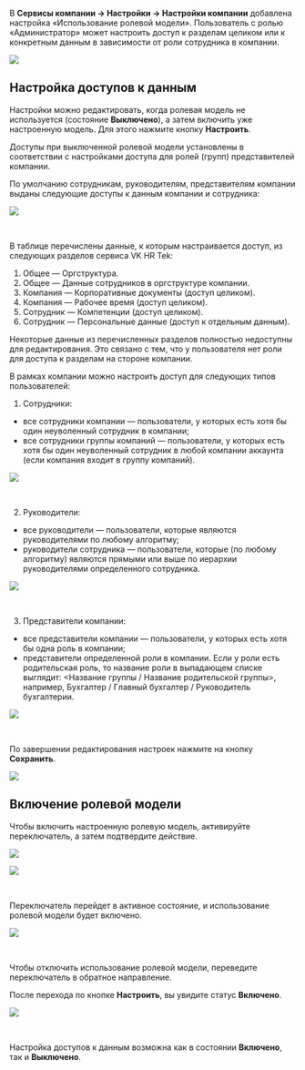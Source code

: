 В **Сервисы компании → Настройки → Настройки компании** добавлена настройка «Использование ролевой модели». Пользователь с ролью «Администратор» может настроить доступ к разделам целиком или к конкретным данным в зависимости от роли сотрудника в компании.

![](./assets/r1.png)

## Настройка доступов к данным
Настройки можно редактировать, когда ролевая модель не используется (состояние **Выключено**), а затем включить уже настроенную модель. Для этого нажмите кнопку **Настроить**.

Доступы при выключенной ролевой модели установлены в соответствии с настройками доступа для ролей (групп) представителей компании.

По умолчанию сотрудникам, руководителям, представителям компании выданы следующие доступы к данным компании и сотрудника:

![](./assets/r22.png)

<br>

В таблице перечислены данные, к которым настраивается доступ, из следующих разделов сервиса VK HR Tek:

1. Общее — Оргструктура.
1. Общее — Данные сотрудников в оргструктуре компании.
1. Компания — Корпоративные документы (доступ целиком).
1. Компания — Рабочее время (доступ целиком).
1. Сотрудник — Компетенции (доступ целиком).
1. Сотрудник — Персональные данные (доступ к отдельным данным).

Некоторые данные из перечисленных разделов полностью недоступны для редактирования. Это связано с тем, что у пользователя нет роли для доступа к разделам на стороне компании.  

В рамках компании можно настроить доступ для следующих типов пользователей:

1. Сотрудники:
- все сотрудники компании — пользователи, у которых есть хотя бы один неуволенный сотрудник в компании;
- все сотрудники группы компаний — пользователи, у которых есть хотя бы один неуволенный сотрудник в любой компании аккаунта (если компания входит в группу компаний).

![](./assets/r5.png)

<br>

2. Руководители:
- все руководители — пользователи, которые являются руководителями по любому алгоритму;
- руководители сотрудника — пользователи, которые (по любому алгоритму) являются прямыми или выше по иерархии руководителями определенного сотрудника.

![](./assets/r4.png)

<br>

3. Представители компании:
- все представители компании — пользователи, у которых есть хотя бы одна роль в компании;
- представители определенной роли в компании. Если у роли есть родительская роль, то название роли в выпадающем списке выглядит: <Название группы / Название родительской группы>, например, Бухгалтер / Главный бухгалтер / Руководитель бухгалтерии. 

![](./assets/r3.png)

<br>

По завершении редактирования настроек нажмите на кнопку **Сохранить**.

![](./assets/r6.png)

## Включение ролевой модели
Чтобы включить настроенную ролевую модель, активируйте переключатель, а затем подтвердите действие.

![](./assets/r23.png)

![](./assets/r7.png)

<br>

Переключатель перейдет в активное состояние, и использование ролевой модели будет включено. 

![](./assets/r8.png)

<br>

Чтобы отключить использование ролевой модели, переведите переключатель в обратное направление.

После перехода по кнопке **Настроить**, вы увидите статус **Включено**.

![](./assets/r9.png)

<br>

<warn>

Настройка доступов к данным возможна как в состоянии **Включено**, так и **Выключено**. 

</warn>